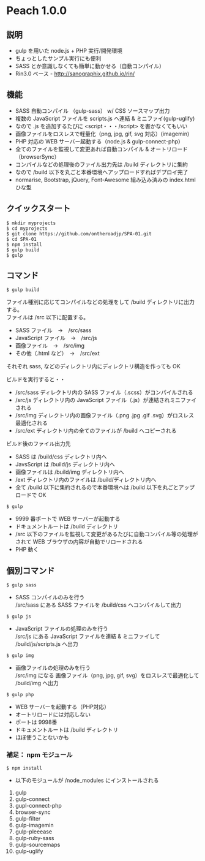 # Peach 1.0.0

## 説明

* gulp を用いた node.js + PHP 実行/開発環境
* ちょっとしたサンプル実行にも便利
* SASS とか意識しなくても簡単に動かせる（自動コンパイル）
* Rin3.0 ベース - http://sanographix.github.io/rin/

## 機能

* SASS 自動コンパイル （gulp-sass） w/ CSS ソースマップ出力
* 複数の JavaScript ファイルを scripts.js へ連結 & ミニファイ(gulp-uglify)
* なので .js を追加するたびに \<script・・・/script\> を書かなくてもいい
* 画像ファイルをロスレスで軽量化（png, jpg, gif, svg 対応）(imagemin)
* PHP 対応の WEB サーバー起動する（node.js & gulp-connect-php）
* 全てのファイルを監視して変更あれば自動コンパイル & オートリロード（browserSync）
* コンパイルなどの処理後のファイル出力先は /build ディレクトリに集約
* なので /build 以下を丸ごと本番環境へアップロードすればデプロイ完了
* normarise, Bootstrap, jQuery, Font-Awesome 組み込み済みの index.html ひな型

## クイックスタート

```
$ mkdir myprojects
$ cd myprojects
$ git clone https://github.com/ontheroadjp/SPA-01.git
$ cd SPA-01
$ npm install
$ gulp build
$ gulp
```

## コマンド

```
$ gulp build
```

ファイル種別に応じてコンパイルなどの処理をして /build ディレクトリに出力する。  
ファイルは /src 以下に配置する。

* SASS ファイル　→　/src/sass
* JavaScript ファイル　→　/src/js
* 画像ファイル　→　/src/img
* その他（.html など）　→　/src/ext

それぞれ sass, などのディレクトリ内にディレクトリ構造を作っても OK

ビルドを実行すると・・

* /src/sass ディレクトリ内の SASS ファイル（.scss）がコンパイルされる
* /src/js ディレクトリ内の JavaScript ファイル（.js）が連結されミニファイされる
* /src/img ディレクトリ内の画像ファイル（.png .jpg .gif .svg）がロスレス最適化される
* /src/ext ディレクトリ内の全てのファイルが /build へコピーされる

ビルド後のファイル出力先

* SASS は /build/css ディレクトリ内へ
* JavsScript は /build/js ディレクトリ内へ
* 画像ファイルは /build/img ディレクトリ内へ
* /ext ディレクトリ内のファイルは /build/ディレクトリ内へ 
* 全て /build 以下に集約されるので本番環境へは /build 以下を丸ごとアップロードで OK


```
$ gulp
```

* 9999 番ポートで WEB サーバーが起動する
* ドキュメントルートは /build ディレクトリ
* /src 以下のファイルを監視して変更があるたびに自動コンパイル等の処理がされて WEB ブラウザの内容が自動でリロードされる
* PHP 動く

## 個別コマンド

```
$ gulp sass
```

* SASS コンパイルのみを行う  
/src/sass にある SASS ファイルを /build/css へコンパイルして出力

```
$ gulp js
```

* JavaScript ファイルの処理のみを行う  
/src/js にある JavaScript ファイルを連結 & ミニファイして /build/js/scripts.js へ出力

```
$ gulp img
```

* 画像ファイルの処理のみを行う  
/src/img になる 画像ファイル（png, jpg, gif, svg）をロスレスで最適化して /build/img へ出力

```
$ gulp php
```

* WEB サーバーを起動する（PHP対応）
* オートリロードには対応しない
* ポートは 9998番
* ドキュメントルートは /build ディレクトリ
* ほぼ使うことないかも

### 補足： npm モジュール

```
$ npm install
```

* 以下のモジュールが /node_modules にインストールされる

1. gulp
2. gulp-connect 
3. gupl-connect-php
4. browser-sync
5. gulp-filter
6. gulp-imagemin
7. gulp-pleeease
8. gulp-ruby-sass
9. gulp-sourcemaps
10. gulp-uglify


